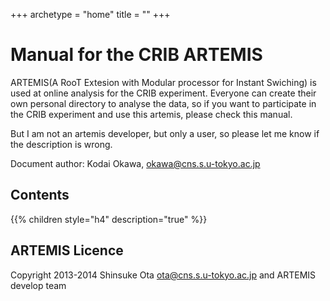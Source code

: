 +++
archetype = "home"
title = ""
+++

# Manual for the CRIB ARTEMIS
ARTEMIS(A RooT Extesion with Modular processor for Instant Swiching) is used at online analysis for the CRIB experiment.
Everyone can create their own personal directory to analyse the data, so if you want to participate in the CRIB experiment and use this artemis, please check this manual.

But I am not an artemis developer, but only a user, so please let me know if the description is wrong.

Document author: Kodai Okawa, <okawa@cns.s.u-tokyo.ac.jp>

## Contents

{{% children style="h4" description="true" %}}


## ARTEMIS Licence
Copyright 2013-2014 Shinsuke Ota <ota@cns.s.u-tokyo.ac.jp> and ARTEMIS develop team
